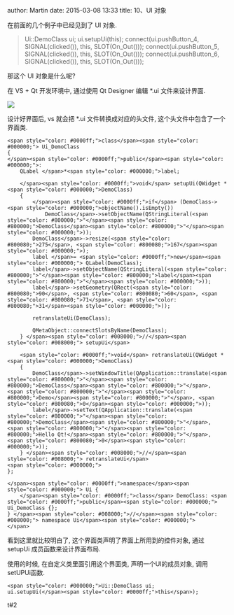 author: Martin
date: 2015-03-08 13:33
title: 10、UI 对象

在前面的几个例子中已经见到了 UI 对象.


<blockquote>Ui::DemoClass ui;
ui.setupUi(this);
connect(ui.pushButton_4, SIGNAL(clicked()), this, SLOT(On_Out()));
connect(ui.pushButton_5, SIGNAL(clicked()), this, SLOT(On_Out()));
connect(ui.pushButton_6, SIGNAL(clicked()), this, SLOT(On_Out()));</blockquote>




那这个 UI 对象是什么呢?

在 VS + Qt 开发环境中, 通过使用 Qt Designer 编辑 *.ui 文件来设计界面.

![](http://www.smallcpp.com/wp-content/uploads/2015/02/image_thumb16.png)

设计好界面后, vs 就会把 *.ui 文件转换成对应的头文件, 这个头文件中包含了一个界面类.





    <span style="color: #0000ff;">class</span><span style="color: #000000;"> Ui_DemoClass
    {
    </span><span style="color: #0000ff;">public</span><span style="color: #000000;">:
        QLabel </span>*<span style="color: #000000;">label;

        </span><span style="color: #0000ff;">void</span> setupUi(QWidget *<span style="color: #000000;">DemoClass)
        {
            </span><span style="color: #0000ff;">if</span> (DemoClass-><span style="color: #000000;">objectName().isEmpty())
                DemoClass</span>->setObjectName(QStringLiteral(<span style="color: #800000;">"</span><span style="color: #800000;">DemoClass</span><span style="color: #800000;">"</span><span style="color: #000000;">));
            DemoClass</span>->resize(<span style="color: #800080;">275</span>, <span style="color: #800080;">167</span><span style="color: #000000;">);
            label </span>= <span style="color: #0000ff;">new</span><span style="color: #000000;"> QLabel(DemoClass);
            label</span>->setObjectName(QStringLiteral(<span style="color: #800000;">"</span><span style="color: #800000;">label</span><span style="color: #800000;">"</span><span style="color: #000000;">));
            label</span>->setGeometry(QRect(<span style="color: #800080;">90</span>, <span style="color: #800080;">60</span>, <span style="color: #800080;">71</span>, <span style="color: #800080;">31</span><span style="color: #000000;">));

            retranslateUi(DemoClass);

            QMetaObject::connectSlotsByName(DemoClass);
        } </span><span style="color: #008000;">//</span><span style="color: #008000;"> setupUi</span>

        <span style="color: #0000ff;">void</span> retranslateUi(QWidget *<span style="color: #000000;">DemoClass)
        {
            DemoClass</span>->setWindowTitle(QApplication::translate(<span style="color: #800000;">"</span><span style="color: #800000;">DemoClass</span><span style="color: #800000;">"</span>, <span style="color: #800000;">"</span><span style="color: #800000;">Demo</span><span style="color: #800000;">"</span>, <span style="color: #800080;">0</span><span style="color: #000000;">));
            label</span>->setText(QApplication::translate(<span style="color: #800000;">"</span><span style="color: #800000;">DemoClass</span><span style="color: #800000;">"</span>, <span style="color: #800000;">"</span><span style="color: #800000;">Hello Qt!</span><span style="color: #800000;">"</span>, <span style="color: #800080;">0</span><span style="color: #000000;">));
        } </span><span style="color: #008000;">//</span><span style="color: #008000;"> retranslateUi</span>
    <span style="color: #000000;">
    };

    </span><span style="color: #0000ff;">namespace</span><span style="color: #000000;"> Ui {
        </span><span style="color: #0000ff;">class</span> DemoClass: <span style="color: #0000ff;">public</span><span style="color: #000000;"> Ui_DemoClass {};
    } </span><span style="color: #008000;">//</span><span style="color: #008000;"> namespace Ui</span><span style="color: #000000;">
    </span>







看到这里就比较明白了, 这个界面类声明了界面上所用到的控件对象, 通过 setupUi 成员函数来设计界面布局.

使用的时候, 在自定义类里面引用这个界面类, 声明一个UI的成员对象, 调用setUPUi函数.





    <span style="color: #000000;">Ui::DemoClass ui;
    ui.setupUi(</span><span style="color: #0000ff;">this</span>);



t#2
